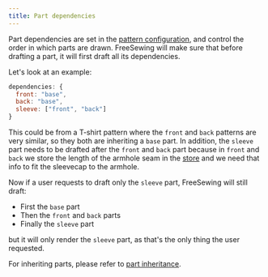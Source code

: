 ```yaml
---
title: Part dependencies
---
```


Part dependencies are set in the [pattern configuration](/config), and control the order in which parts are drawn. FreeSewing will make sure that before drafting a part, it will first draft all its dependencies.

Let's look at an example:

```js
dependencies: {
  front: "base",
  back: "base",
  sleeve: ["front", "back"]
}
```

This could be from a T-shirt pattern where the `front` and `back` patterns are very similar, so they both are inheriting a `base` part. In addition, the `sleeve` part needs to be drafted after the `front` and `back` part because in `front` and `back` we store the length of the armhole seam in the [store](/api/store) and we need that info to fit the sleevecap to the armhole.

Now if a user requests to draft only the `sleeve` part, FreeSewing will still draft:

 - First the `base` part
 - Then the `front` and `back` parts
 - Finally the `sleeve` part

but it will only render the `sleeve` part, as that's the only thing the user requested.

<Note>

For inheriting parts, please refer to [part inheritance](/advanced/inject).

</Note>

